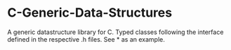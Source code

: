 # C-Generic-Data-Structures

A generic datastructure library for C. Typed classes following the interface defined in the respective .h files. See * as an example.
